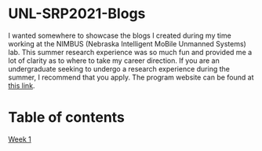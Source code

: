# UNL-SRP2021-Blogs
I wanted somewhere to showcase the blogs I created during my time working at the NIMBUS (Nebraska Intelligent MoBile Unmanned Systems) lab. This summer research experience was so much fun and provided me a lot of clarity as to where to take my career direction. If you are an undergraduate seeking to undergo a research experience during the summer, I recommend that you apply. The program website can be found at [this link](https://srp.unl.edu/). 

# Table of contents
[Week 1](./1/HallasWK1.md)